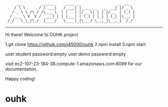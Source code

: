          ___        ______     ____ _                 _  ___  
        / \ \      / / ___|   / ___| | ___  _   _  __| |/ _ \ 
       / _ \ \ /\ / /\___ \  | |   | |/ _ \| | | |/ _` | (_) |
      / ___ \ V  V /  ___) | | |___| | (_) | |_| | (_| |\__, |
     /_/   \_\_/\_/  |____/   \____|_|\___/ \__,_|\__,_|  /_/ 
 ----------------------------------------------------------------- 


Hi there! Welcome to OUHK project

1.git clone https://github.com/i45000/ouhk
2.npm install 
3.npm start

user:student
password:empty
user:demo
password:empty



visit ec2-107-23-184-38.compute-1.amazonaws.com:8099 for our documentation.

Happy coding!
# ouhk
